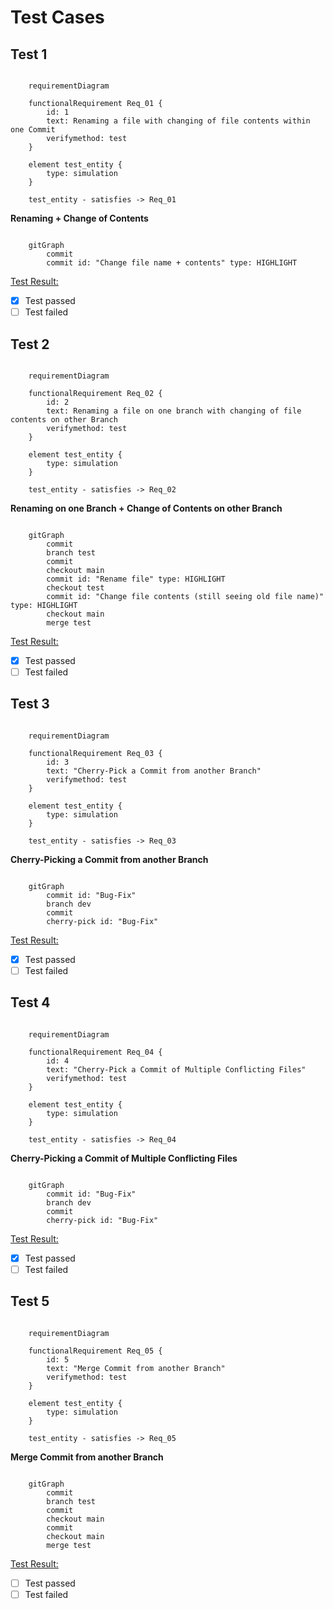 # Test Cases

## Test 1

```mermaid

    requirementDiagram

    functionalRequirement Req_01 {
        id: 1
        text: Renaming a file with changing of file contents within one Commit
        verifymethod: test
    }

    element test_entity {
        type: simulation
    }

    test_entity - satisfies -> Req_01
```

**Renaming + Change of Contents**

```mermaid

    gitGraph
        commit
        commit id: "Change file name + contents" type: HIGHLIGHT
```

<ins>Test Result:</ins>

- [x] Test passed
- [ ] Test failed

## Test 2

```mermaid

    requirementDiagram

    functionalRequirement Req_02 {
        id: 2
        text: Renaming a file on one branch with changing of file contents on other Branch
        verifymethod: test
    }

    element test_entity {
        type: simulation
    }

    test_entity - satisfies -> Req_02
```

**Renaming on one Branch + Change of Contents on other Branch**

```mermaid

    gitGraph
        commit
        branch test
        commit
        checkout main
        commit id: "Rename file" type: HIGHLIGHT
        checkout test
        commit id: "Change file contents (still seeing old file name)" type: HIGHLIGHT
        checkout main
        merge test
```

<ins>Test Result:</ins>

- [x] Test passed
- [ ] Test failed

## Test 3

```mermaid

    requirementDiagram

    functionalRequirement Req_03 {
        id: 3
        text: "Cherry-Pick a Commit from another Branch"
        verifymethod: test
    }

    element test_entity {
        type: simulation
    }

    test_entity - satisfies -> Req_03
```

**Cherry-Picking a Commit from another Branch**

```mermaid

    gitGraph
        commit id: "Bug-Fix"
        branch dev
        commit
        cherry-pick id: "Bug-Fix"
```

<ins>Test Result:</ins>

- [x] Test passed
- [ ] Test failed

## Test 4

```mermaid

    requirementDiagram

    functionalRequirement Req_04 {
        id: 4
        text: "Cherry-Pick a Commit of Multiple Conflicting Files"
        verifymethod: test
    }

    element test_entity {
        type: simulation
    }

    test_entity - satisfies -> Req_04
```

**Cherry-Picking a Commit of Multiple Conflicting Files**

```mermaid

    gitGraph
        commit id: "Bug-Fix"
        branch dev
        commit
        cherry-pick id: "Bug-Fix"
```

<ins>Test Result:</ins>

- [x] Test passed
- [ ] Test failed

## Test 5

```mermaid

    requirementDiagram

    functionalRequirement Req_05 {
        id: 5
        text: "Merge Commit from another Branch"
        verifymethod: test
    }

    element test_entity {
        type: simulation
    }

    test_entity - satisfies -> Req_05
```

**Merge Commit from another Branch**

```mermaid

    gitGraph
        commit
        branch test
        commit
        checkout main
        commit
        checkout main
        merge test
```

<ins>Test Result:</ins>

- [ ] Test passed
- [ ] Test failed
